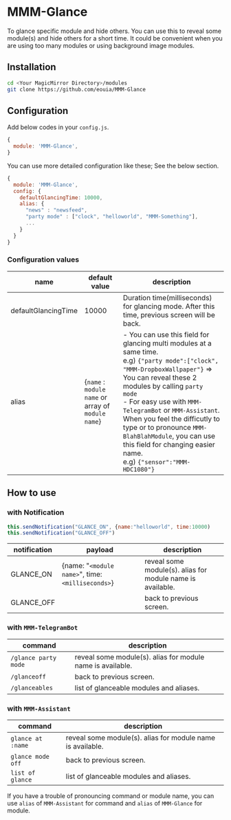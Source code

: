 # MMM-Glance
To glance specific module and hide others.
You can use this to reveal some module(s) and hide others for a short time. It could be convenient when you are using too many modules or using background image modules.

## Installation
```sh
cd <Your MagicMirror Directory>/modules
git clone https://github.com/eouia/MMM-Glance
```


## Configuration
Add below codes in your `config.js`.
```javascript
{
  module: 'MMM-Glance',
}
```

You can use more detailed configuration like these; See the below section.
```javascript
{
  module: 'MMM-Glance',
  config: {
    defaultGlancingTime: 10000,
    alias: {
      "news" : "newsfeed",
      "party mode" : ["clock", "helloworld", "MMM-Something"],
      ...
    }  
  }
}
```

### Configuration values

|name |default value |description
|--- |---|---
|defaultGlancingTime | 10000 |Duration time(milliseconds) for glancing mode. After this time, previous screen will be back.
|alias | {`name` : `module name` or array of `module name`} | - You can use this field for glancing multi modules at a same time. <br>e.g) `{"party mode":["clock", "MMM-DropboxWallpaper"}` => You can reveal these 2 modules by calling `party mode`<br> - For easy use with `MMM-TelegramBot` or `MMM-Assistant`. When you feel the difficutly to type or to pronounce `MMM-BlahBlahModule`, you can use this field for changing easier name. <br>e.g) `{"sensor":"MMM-HDC1080"}`

## How to use
### with Notification
```javascript
this.sendNotification("GLANCE_ON", {name:"helloworld", time:10000)
this.sendNotification("GLANCE_OFF")
```
|notification |payload |description
|--- |--- |---
|GLANCE_ON | {name: "`<module name>`", time:`<milliseconds>`} | reveal some module(s). alias for module name is available.
|GLANCE_OFF | | back to previous screen.

### with `MMM-TelegramBot`
|command | description
|--- |---
|`/glance party mode`| reveal some module(s). alias for module name is available.
|`/glanceoff` | back to previous screen.
|`/glanceables` | list of glanceable modules and aliases.


### with `MMM-Assistant`
|command | description
|--- |---
|`glance at :name`| reveal some module(s). alias for module name is available.
|`glance mode off` | back to previous screen.
|`list of glance` | list of glanceable modules and aliases.

If you have a trouble of pronouncing command or module name, you can use `alias` of `MMM-Assistant` for command and `alias` of `MMM-Glance` for module.

